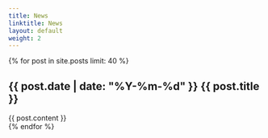 ```yaml
---
title: News
linktitle: News
layout: default
weight: 2
---
```


{% for post in site.posts limit: 40 %}
<div class="news">
<h2 class="news-title">{{ post.date | date: "%Y-%m-%d" }} {{ post.title }}</h2>
{{ post.content }}
</div>
{% endfor %}
